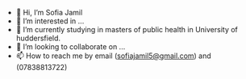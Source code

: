 - 👋 Hi, I’m Sofia Jamil
- 👀 I’m interested in ...
- 🌱 I’m currently studying in masters of public health in University of huddersfield. 
- 💞️ I’m looking to collaborate on ...
- 📫 How to reach me by email (sofiajamil5@gmail.com) and (07838813722)

<!---
Sofi0139484/Sofi0139484 is a ✨ special ✨ repository because its `README.md` (this file) appears on your GitHub profile.
You can click the Preview link to take a look at your changes.
--->
